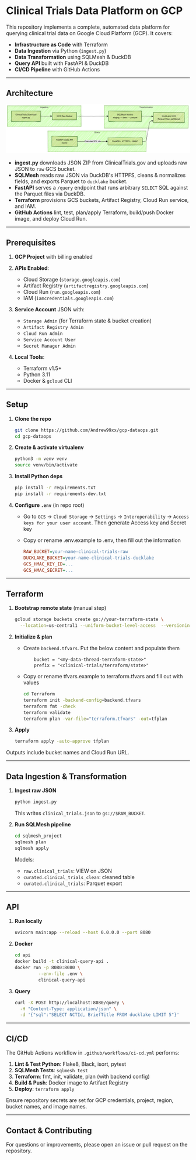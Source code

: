 # Clinical Trials Data Platform on GCP

This repository implements a complete, automated data platform for querying clinical trial data on Google Cloud Platform (GCP). It covers:

* **Infrastructure as Code** with Terraform
* **Data Ingestion** via Python (`ingest.py`)
* **Data Transformation** using SQLMesh & DuckDB
* **Query API** built with FastAPI & DuckDB
* **CI/CD Pipeline** with GitHub Actions

---

## Architecture

![High‑level Architecture](assets/arch.png)

* **ingest.py** downloads JSON ZIP from ClinicalTrials.gov and uploads raw JSON to `raw` GCS bucket.
* **SQLMesh** reads raw JSON via DuckDB's HTTPFS, cleans & normalizes fields, and exports Parquet to `ducklake` bucket.
* **FastAPI** serves a `/query` endpoint that runs arbitrary `SELECT` SQL against the Parquet files via DuckDB.
* **Terraform** provisions GCS buckets, Artifact Registry, Cloud Run service, and IAM.
* **GitHub Actions** lint, test, plan/apply Terraform, build/push Docker image, and deploy Cloud Run.

---

## Prerequisites

1. **GCP Project** with billing enabled
2. **APIs Enabled**:

   * Cloud Storage (`storage.googleapis.com`)
   * Artifact Registry (`artifactregistry.googleapis.com`)
   * Cloud Run (`run.googleapis.com`)
   * IAM (`iamcredentials.googleapis.com`)
3. **Service Account** JSON with:

   * `Storage Admin` (for Terraform state & bucket creation)
   * `Artifact Registry Admin`
   * `Cloud Run Admin`
   * `Service Account User`
   * `Secret Manager Admin`
4. **Local Tools**:

   * Terraform v1.5+
   * Python 3.11
   * Docker & `gcloud` CLI

---

## Setup

1. **Clone the repo**

   ```bash
   git clone https://github.com/Andrew99xx/gcp-dataops.git
   cd gcp-dataops
   ```

2. **Create & activate virtualenv**

   ```bash
   python3 -m venv venv
   source venv/bin/activate
   ```

3. **Install Python deps**

   ```bash
   pip install -r requirements.txt
   pip install -r requirements-dev.txt
   ```

4. **Configure `.env`** (in repo root)
    * Go to `GCS` -> `Cloud Storage` -> `Settings` -> `Interoperability` -> `Access keys for your user account`. Then generate Access key and Secret key

    * Copy or rename .env.example to .env, then fill out the information
        ```ini
        RAW_BUCKET=your-name-clinical-trials-raw
        DUCKLAKE_BUCKET=your-name-clinical-trials-ducklake
        GCS_HMAC_KEY_ID=...
        GCS_HMAC_SECRET=...
        ```

---

## Terraform

1. **Bootstrap remote state** (manual step)

   ```bash
   gcloud storage buckets create gs://your-terraform-state \
     --location=us-central1 --uniform-bucket-level-access  --versioning

   ```

2. **Initialize & plan**
   * Create `backend.tfvars`. Put the below content and populate them
        ```hcl
            bucket = "<my-data-thread-terraform-state>"
            prefix = "<clinical-trials/terraform/state>"
        ```
   * Copy or rename tfvars.example to terraform.tfvars and fill out with values

        ```bash
        cd Terraform
        terraform init -backend-config=backend.tfvars
        terraform fmt -check
        terraform validate
        terraform plan -var-file="terraform.tfvars" -out=tfplan
        ```
3. **Apply**

   ```bash
   terraform apply -auto-approve tfplan
   ```

Outputs include bucket names and Cloud Run URL.

---

## Data Ingestion & Transformation

1. **Ingest raw JSON**

   ```bash
   python ingest.py
   ```

   This writes `clinical_trials.json` to `gs://$RAW_BUCKET`.

2. **Run SQLMesh pipeline**

   ```bash
   cd sqlmesh_project
   sqlmesh plan 
   sqlmesh apply
   ```

   Models:

   * `raw.clinical_trials`: VIEW on JSON
   * `curated.clinical_trials_clean`: cleaned table
   * `curated.clinical_trials`: Parquet export

---

## API

1. **Run locally**

   ```bash
   uvicorn main:app --reload --host 0.0.0.0 --port 8080
   ```

2. **Docker**

   ```bash
   cd api
   docker build -t clinical-query-api .
   docker run -p 8080:8080 \
            --env-file .env \
            clinical-query-api
   ```

3. **Query**

   ```bash
   curl -X POST http://localhost:8080/query \
     -H "Content-Type: application/json" \
     -d '{"sql":"SELECT NCTId, BriefTitle FROM ducklake LIMIT 5"}'
   ```

---

## CI/CD

The GitHub Actions workflow in `.github/workflows/ci-cd.yml` performs:

1. **Lint & Test Python**: Flake8, Black, isort, pytest
2. **SQLMesh Tests**: `sqlmesh test `
3. **Terraform**: fmt, init, validate, plan (with backend config)
4. **Build & Push**: Docker image to Artifact Registry
5. **Deploy**: `terraform apply`

Ensure repository secrets are set for GCP credentials, project, region, bucket names, and image names.

---

## Contact & Contributing

For questions or improvements, please open an issue or pull request on the repository.
